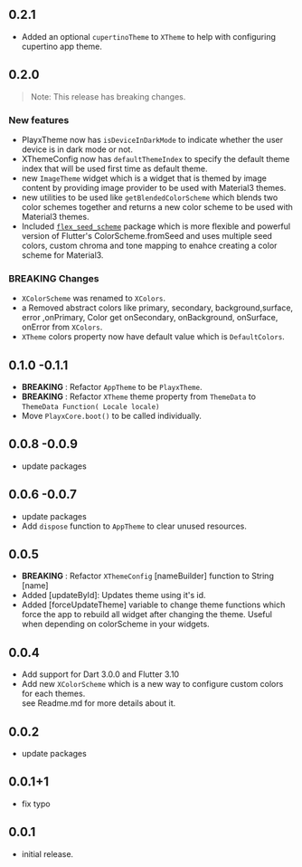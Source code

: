 ## 0.2.1
- Added an optional `cupertinoTheme` to `XTheme` to help with configuring cupertino app theme.

## 0.2.0
> Note: This release has breaking changes.
### New features
- PlayxTheme now has `isDeviceInDarkMode` to indicate whether the user device is in dark mode or not.
- XThemeConfig now has `defaultThemeIndex` to specify the default theme index that will be used first time as default theme.
- new `ImageTheme` widget which is a widget that is themed by image content by providing image provider to be used with Material3 themes.
- new utilities to be used like `getBlendedColorScheme` which blends two color schemes together and returns a new color scheme to be used with Material3 themes.
- Included [`flex_seed_scheme`](https://pub.dev/packages/flex_seed_scheme) package which is more flexible and powerful version of Flutter's ColorScheme.fromSeed and uses multiple seed colors, custom chroma and tone mapping to enahce creating a color scheme for Material3.

### BREAKING Changes
- `XColorScheme` was renamed to `XColors`.
- a Removed abstract colors like primary, secondary, background,surface, error ,onPrimary, Color get onSecondary, onBackground, onSurface, onError from `XColors`.
- `XTheme` colors property now have default value which is `DefaultColors`.



## 0.1.0 -0.1.1
- **BREAKING** : Refactor `AppTheme` to be `PlayxTheme`.
- **BREAKING** : Refactor `XTheme` theme property from `ThemeData` to `ThemeData Function( Locale locale)`
- Move `PlayxCore.boot()` to be called individually.


## 0.0.8 -0.0.9
- update packages

## 0.0.6 -0.0.7
- update packages
- Add `dispose` function to `AppTheme` to clear unused resources.


## 0.0.5
- **BREAKING** : Refactor `XThemeConfig` [nameBuilder] function to String [name]
- Added [updateById]: Updates theme using it's id.
- Added [forceUpdateTheme] variable to change theme functions which force the app to rebuild all widget after changing the theme. Useful when depending on colorScheme in your widgets.


## 0.0.4
- Add support for Dart 3.0.0 and Flutter 3.10
- Add new `XColorScheme` which is a new way to configure custom colors for each themes.  
  see Readme.md for more details about it.

## 0.0.2
- update packages

## 0.0.1+1
- fix typo

## 0.0.1

- initial release.